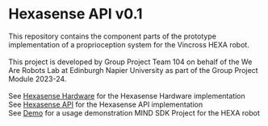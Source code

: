 # Hexasense API v0.1

This repository contains the component parts of the prototype implementation of a proprioception system for the Vincross HEXA robot.
<br>
<br>
This project is developed by Group Project Team 104 on behalf of the We Are Robots Lab at Edinburgh Napier University as part of the Group Project Module 2023-24.
<br>
<br>
See [Hexasense Hardware](/Hexasense_Hardware) for the Hexasense Hardware implementation
<br>
See [Hexasense API](/Hexasense_API) for the Hexasense API implementation
<br>
See [Demo](/Demo) for a usage demonstration MIND SDK Project for the HEXA robot